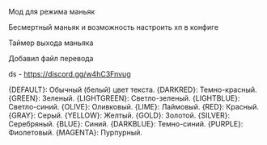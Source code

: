 Мод для режима маньяк

Бесмертный маньяк и возможность настроить хп в конфиге

Таймер выхода маньяка

Добавил файл перевода

ds - https://discord.gg/w4hC3Fnvug


{DEFAULT}:  Обычный (белый) цвет текста.
{DARKRED}:  Темно-красный.
{GREEN}:  Зеленый.
{LIGHTGREEN}:  Светло-зеленый.
{LIGHTBLUE}:  Светло-синий.
{OLIVE}:  Оливковый.
{LIME}:  Лаймовый.
{RED}:  Красный.
{GRAY}:  Серый.
{YELLOW}:  Желтый.
{GOLD}:  Золотой.
{SILVER}:  Серебряный.
{BLUE}: Синий.
{DARKBLUE}: Темно-синий.
{PURPLE}: Фиолетовый.
{MAGENTA}: Пурпурный.

